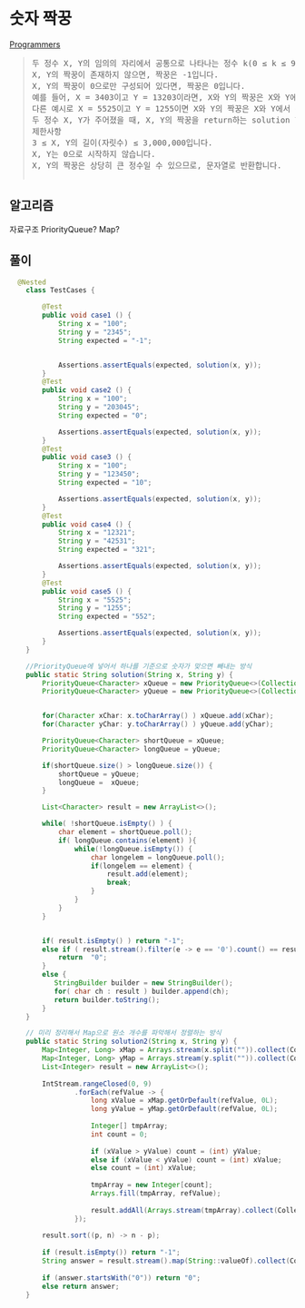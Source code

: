 # 숫자 짝꿍

[Programmers](https://school.programmers.co.kr/learn/courses/30/lessons/131128)


> <pre>
> 두 정수 X, Y의 임의의 자리에서 공통으로 나타나는 정수 k(0 ≤ k ≤ 9)들을 이용하여 만들 수 있는 가장 큰 정수를 두 수의 짝꿍이라 합니다(단, 공통으로 나타나는 정수 중 서로 짝지을 수 있는 숫자만 사용합니다).
> X, Y의 짝꿍이 존재하지 않으면, 짝꿍은 -1입니다. 
> X, Y의 짝꿍이 0으로만 구성되어 있다면, 짝꿍은 0입니다.
> 예를 들어, X = 3403이고 Y = 13203이라면, X와 Y의 짝꿍은 X와 Y에서 공통으로 나타나는 3, 0, 3으로 만들 수 있는 가장 큰 정수인 330입니다.
> 다른 예시로 X = 5525이고 Y = 1255이면 X와 Y의 짝꿍은 X와 Y에서 공통으로 나타나는 2, 5, 5로 만들 수 있는 가장 큰 정수인 552입니다(X에는 5가 3개, Y에는 5가 2개 나타나므로 남는 5 한 개는 짝 지을 수 없습니다.)
> 두 정수 X, Y가 주어졌을 때, X, Y의 짝꿍을 return하는 solution 함수를 완성해주세요.
> 제한사항
> 3 ≤ X, Y의 길이(자릿수) ≤ 3,000,000입니다.
> X, Y는 0으로 시작하지 않습니다.
> X, Y의 짝꿍은 상당히 큰 정수일 수 있으므로, 문자열로 반환합니다.
>
> </pre>


## 알고리즘

자료구조 PriorityQueue? Map?


##  풀이

```java
  @Nested
    class TestCases {

        @Test
        public void case1 () {
            String x = "100";
            String y = "2345";
            String expected = "-1";


            Assertions.assertEquals(expected, solution(x, y));
        }
        @Test
        public void case2 () {
            String x = "100";
            String y = "203045";
            String expected = "0";

            Assertions.assertEquals(expected, solution(x, y));
        }
        @Test
        public void case3 () {
            String x = "100";
            String y = "123450";
            String expected = "10";

            Assertions.assertEquals(expected, solution(x, y));
        }
        @Test
        public void case4 () {
            String x = "12321";
            String y = "42531";
            String expected = "321";

            Assertions.assertEquals(expected, solution(x, y));
        }
        @Test
        public void case5 () {
            String x = "5525";
            String y = "1255";
            String expected = "552";

            Assertions.assertEquals(expected, solution(x, y));
        }
    }

    //PriorityQueue에 넣어서 하나를 기준으로 숫자가 맞으면 빼내는 방식
    public static String solution(String x, String y) {
        PriorityQueue<Character> xQueue = new PriorityQueue<>(Collections.reverseOrder());
        PriorityQueue<Character> yQueue = new PriorityQueue<>(Collections.reverseOrder());


        for(Character xChar: x.toCharArray() ) xQueue.add(xChar);
        for(Character yChar: y.toCharArray() ) yQueue.add(yChar);

        PriorityQueue<Character> shortQueue = xQueue;
        PriorityQueue<Character> longQueue = yQueue;

        if(shortQueue.size() > longQueue.size()) {
            shortQueue = yQueue;
            longQueue =  xQueue;
        }

        List<Character> result = new ArrayList<>();

        while( !shortQueue.isEmpty() ) {
            char element = shortQueue.poll();
            if( longQueue.contains(element) ){
                while(!longQueue.isEmpty()) {
                    char longelem = longQueue.poll();
                    if(longelem == element) {
                        result.add(element);
                        break;
                    }
                }
            }
        }


        if( result.isEmpty() ) return "-1";
        else if ( result.stream().filter(e -> e == '0').count() == result.size()) {
            return  "0";
        }
        else {
           StringBuilder builder = new StringBuilder();
           for( char ch : result ) builder.append(ch);
           return builder.toString();
        }
    }

    // 미리 정리해서 Map으로 원소 개수를 파악해서 정렬하는 방식
    public static String solution2(String x, String y) {
        Map<Integer, Long> xMap = Arrays.stream(x.split("")).collect(Collectors.groupingBy(str -> Integer.parseInt(str), Collectors.counting()));
        Map<Integer, Long> yMap = Arrays.stream(y.split("")).collect(Collectors.groupingBy(str -> Integer.parseInt(str), Collectors.counting()));
        List<Integer> result = new ArrayList<>();
    
        IntStream.rangeClosed(0, 9)
                .forEach(refValue -> {
                    long xValue = xMap.getOrDefault(refValue, 0L);
                    long yValue = yMap.getOrDefault(refValue, 0L);
    
                    Integer[] tmpArray;
                    int count = 0;
    
                    if (xValue > yValue) count = (int) yValue;
                    else if (xValue < yValue) count = (int) xValue;
                    else count = (int) xValue;
    
                    tmpArray = new Integer[count];
                    Arrays.fill(tmpArray, refValue);
    
                    result.addAll(Arrays.stream(tmpArray).collect(Collectors.toList()));
                });
    
        result.sort((p, n) -> n - p);
    
        if (result.isEmpty()) return "-1";
        String answer = result.stream().map(String::valueOf).collect(Collectors.joining());
    
        if (answer.startsWith("0")) return "0";
        else return answer;
    }
```